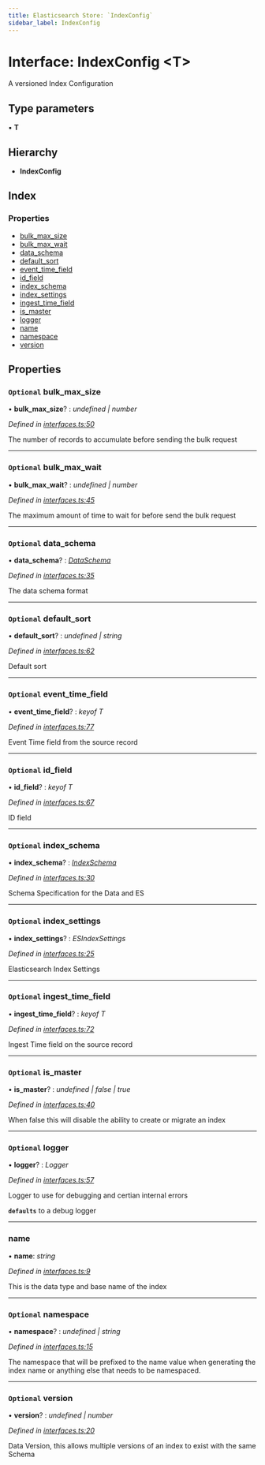 ```yaml
---
title: Elasticsearch Store: `IndexConfig`
sidebar_label: IndexConfig
---
```


# Interface: IndexConfig <**T**>

A versioned Index Configuration

## Type parameters

▪ **T**

## Hierarchy

* **IndexConfig**

## Index

### Properties

* [bulk_max_size](indexconfig.md#optional-bulk_max_size)
* [bulk_max_wait](indexconfig.md#optional-bulk_max_wait)
* [data_schema](indexconfig.md#optional-data_schema)
* [default_sort](indexconfig.md#optional-default_sort)
* [event_time_field](indexconfig.md#optional-event_time_field)
* [id_field](indexconfig.md#optional-id_field)
* [index_schema](indexconfig.md#optional-index_schema)
* [index_settings](indexconfig.md#optional-index_settings)
* [ingest_time_field](indexconfig.md#optional-ingest_time_field)
* [is_master](indexconfig.md#optional-is_master)
* [logger](indexconfig.md#optional-logger)
* [name](indexconfig.md#name)
* [namespace](indexconfig.md#optional-namespace)
* [version](indexconfig.md#optional-version)

## Properties

### `Optional` bulk_max_size

• **bulk_max_size**? : *undefined | number*

*Defined in [interfaces.ts:50](https://github.com/terascope/teraslice/blob/d2d877b60/packages/elasticsearch-store/src/interfaces.ts#L50)*

The number of records to accumulate before sending the bulk request

___

### `Optional` bulk_max_wait

• **bulk_max_wait**? : *undefined | number*

*Defined in [interfaces.ts:45](https://github.com/terascope/teraslice/blob/d2d877b60/packages/elasticsearch-store/src/interfaces.ts#L45)*

The maximum amount of time to wait for before send the bulk request

___

### `Optional` data_schema

• **data_schema**? : *[DataSchema](dataschema.md)*

*Defined in [interfaces.ts:35](https://github.com/terascope/teraslice/blob/d2d877b60/packages/elasticsearch-store/src/interfaces.ts#L35)*

The data schema format

___

### `Optional` default_sort

• **default_sort**? : *undefined | string*

*Defined in [interfaces.ts:62](https://github.com/terascope/teraslice/blob/d2d877b60/packages/elasticsearch-store/src/interfaces.ts#L62)*

Default sort

___

### `Optional` event_time_field

• **event_time_field**? : *keyof T*

*Defined in [interfaces.ts:77](https://github.com/terascope/teraslice/blob/d2d877b60/packages/elasticsearch-store/src/interfaces.ts#L77)*

Event Time field from the source record

___

### `Optional` id_field

• **id_field**? : *keyof T*

*Defined in [interfaces.ts:67](https://github.com/terascope/teraslice/blob/d2d877b60/packages/elasticsearch-store/src/interfaces.ts#L67)*

ID field

___

### `Optional` index_schema

• **index_schema**? : *[IndexSchema](indexschema.md)*

*Defined in [interfaces.ts:30](https://github.com/terascope/teraslice/blob/d2d877b60/packages/elasticsearch-store/src/interfaces.ts#L30)*

Schema Specification for the Data and ES

___

### `Optional` index_settings

• **index_settings**? : *ESIndexSettings*

*Defined in [interfaces.ts:25](https://github.com/terascope/teraslice/blob/d2d877b60/packages/elasticsearch-store/src/interfaces.ts#L25)*

Elasticsearch Index Settings

___

### `Optional` ingest_time_field

• **ingest_time_field**? : *keyof T*

*Defined in [interfaces.ts:72](https://github.com/terascope/teraslice/blob/d2d877b60/packages/elasticsearch-store/src/interfaces.ts#L72)*

Ingest Time field on the source record

___

### `Optional` is_master

• **is_master**? : *undefined | false | true*

*Defined in [interfaces.ts:40](https://github.com/terascope/teraslice/blob/d2d877b60/packages/elasticsearch-store/src/interfaces.ts#L40)*

When false this will disable the ability to create or migrate an index

___

### `Optional` logger

• **logger**? : *Logger*

*Defined in [interfaces.ts:57](https://github.com/terascope/teraslice/blob/d2d877b60/packages/elasticsearch-store/src/interfaces.ts#L57)*

Logger to use for debugging and certian internal errors

**`defaults`** to a debug logger

___

###  name

• **name**: *string*

*Defined in [interfaces.ts:9](https://github.com/terascope/teraslice/blob/d2d877b60/packages/elasticsearch-store/src/interfaces.ts#L9)*

This is the data type and base name of the index

___

### `Optional` namespace

• **namespace**? : *undefined | string*

*Defined in [interfaces.ts:15](https://github.com/terascope/teraslice/blob/d2d877b60/packages/elasticsearch-store/src/interfaces.ts#L15)*

The namespace that will be prefixed to the name value when generating
the index name or anything else that needs to be namespaced.

___

### `Optional` version

• **version**? : *undefined | number*

*Defined in [interfaces.ts:20](https://github.com/terascope/teraslice/blob/d2d877b60/packages/elasticsearch-store/src/interfaces.ts#L20)*

Data Version, this allows multiple versions of an index to exist with the same Schema
